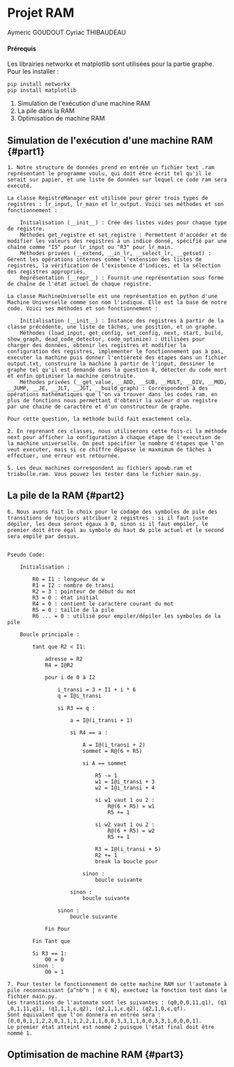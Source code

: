 # Projet RAM
Aymeric GOUDOUT
Cyriac THIBAUDEAU

#### Prérequis
Les librairies networkx et matplotlib sont utilisées pour la partie graphe. Pour les installer :
```
pip install networkx
pip install matplotlib
```

1. Simulation de l'exécution d'une machine RAM 
2. La pile dans la RAM
3. Optimisation de machine RAM

## Simulation de l'exécution d'une machine RAM {#part1}

    1. Notre structure de données prend en entrée un fichier text .ram représentant le programme voulu, qui doit être écrit tel qu'il le serait sur papier, et une liste de données sur lequel ce code ram sera executé.

    La classe RegistreManager est utilisée pour gérer trois types de registres : lr_input, lr_main et lr_output. Voici ses méthodes et son fonctionnement :

        Initialisation (__init__) : Crée des listes vides pour chaque type de registre.
        Méthodes get_registre et set_registre : Permettent d'accéder et de modifier les valeurs des registres à un indice donné, spécifié par une chaîne comme "I5" pour lr_input ou "R3" pour lr_main.
        Méthodes privées (__extend, __in_lr, __select_lr, __getset) : Gèrent les opérations internes comme l'extension des listes de registres, la vérification de l'existence d'indices, et la sélection des registres appropriés.
        Représentation (__repr__) : Fournit une représentation sous forme de chaîne de l'état actuel de chaque registre.

    La classe MachineUniverselle est une représentation en python d'une Machine Universelle comme son nom l'indique. Elle est la base de notre code. Voici ses méthodes et son fonctionnement :

        Initialisation (__init__) : Instance des registres à partir de la classe précédente, une liste de tâches, une position, et un graphe.
        Méthodes (load_input, get_config, set_config, next, start, build, show_graph, dead_code_detector, code_optimize) : Utilisées pour charger des données, obtenir les registres et modifier la configuration des registres, implementer le fonctionnement pas à pas, executer la machine puis donner l'entièreté des étapes dans un fichier output.txt, construire la machine à partir de l'input, dessiner le graphe tel qu'il est demandé dans la question 8, détecter du code mort et enfin optimiser la machine construite.
        Méthodes privées (__get_value, __ADD, __SUB, __MULT, __DIV, __MOD, __JUMP, __JE, __JLT, __JGT, __build_graph) : Correspondent à des opérations mathématiques que l'on va trouver dans les codes ram, en plus de fonctions nous permettant d'obtenir la valeur d'un registre par une chaine de caractère et d'un constructeur de graphe. 

    Pour cette question, la méthode build fait exactement cela.

    2. En reprenant ces classes, nous utiliserons cette fois-ci la méthode next pour afficher la configuration à chaque étape de l'execution de la machine universelle. On peut spécifier le nombre d'étapes que l'on veut executer, mais si ce chiffre dépasse le maxmimum de tâches à effectuer, une erreur est retournée.

    5. Les deux machines correspondent au fichiers apowb.ram et triabulle.ram. Vous pouvez les tester dans le fichier main.py. 


## La pile de la RAM {#part2}

    6. Nous avons fait le choix pour le codage des symboles de pile des transitions de toujours attribuer 2 registres : si il faut juste dépiler, les deux seront égaux à 0, sinon si il faut empiler, le premier doit être égal au symbole du haut de pile actuel et le second sera empilé par dessus.
    
    
    Pseudo Code:

        Initialisation : 

            R0 = I1 : longueur de w
            R1 = I2 : nombre de transi
            R2 = 3 : pointeur de début du mot
            R3 = 0 : état initial
            R4 = 0 : contient le caractère courant du mot
            R5 = 0 : taille de la pile
            R6 ... = 0 : utilisé pour empiler/dépiler les symboles de la pile

        Boucle principale :

            tant que R2 < I1:

                adresse = R2
                R4 = I@R2

                pour i de 0 à I2

                    i_transi = 3 + I1 + i * 6
                    q = I@i_transi

                    si R3 == q :

                        a = I@(i_transi + 1)

                        si R4 == a :

                            A = I@(i_transi + 2)
                            sommet = R@(6 + R5)

                            si A == sommet

                                R5 -= 1
                                w1 = I@i_transi + 3
                                w2 = I@i_transi + 4

                                si w1 vaut 1 ou 2 :
                                    R@(6 + R5) = w1
                                    R5 += 1

                                si w2 vaut 1 ou 2 :
                                    R@(6 + R5) = w2
                                    R5 += 1
                                
                                R3 = I@(i_transi + 5)
                                R2 += 1
                                break la boucle pour
                            
                            sinon :
                                boucle suivante

                        sinon :
                            boucle suivante

                    sinon : 
                        boucle suivante

                Fin Pour

            Fin Tant que

            Si R3 == 1:
                O0 = 0
            sinon :
                O0 = 1

    7. Pour tester le fonctionnement de cette machine RAM sur l'automate à pile reconnaissant {a^nb^n | n ∈ N}, exectuez la fonction test dans le fichier main.py.
    Les transitions de l'automate sont les suivantes : (q0​,0,0,11,q1​), (q1​,0,1,11,q1​), (q1​,1,1,ϵ,q2​), (q2​,1,1,ϵ,q2​), (q2​,1,0,ϵ,qf​).
    Sont équivalent que l'on donnera en entrée sera : [0,0,0,1,1,2,2,0,1,1,1,2,2,1,1,0,0,3,3,1,1,0,0,3,3,1,0,0,0,1].
    Le premier état atteint est nommé 2 puisque l'état final doit être nommé 1.

## Optimisation de machine RAM {#part3}

    
